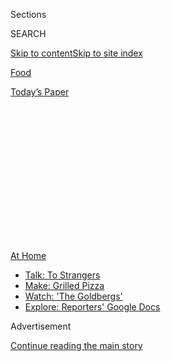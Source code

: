<div id="app">

<div>

<div>

<div>

<div class="NYTAppHideMasthead css-1q2w90k e1suatyy0">

<div class="section css-ui9rw0 e1suatyy2">

<div class="css-eph4ug er09x8g0">

<div class="css-6n7j50">

</div>

<span class="css-1dv1kvn">Sections</span>

<div class="css-10488qs">

<span class="css-1dv1kvn">SEARCH</span>

</div>

[Skip to content](#site-content)[Skip to site
index](#site-index)

</div>

<div id="masthead-section-label" class="css-1wr3we4 eaxe0e00">

[Food](https://www.nytimes.com/section/food)

</div>

<div class="css-10698na e1huz5gh0">

</div>

</div>

<div id="masthead-bar-one" class="section hasLinks css-15hmgas e1csuq9d3">

<div class="css-uqyvli e1csuq9d0">

</div>

<div class="css-1uqjmks e1csuq9d1">

</div>

<div class="css-9e9ivx">

[](https://myaccount.nytimes.com/auth/login?response_type=cookie&client_id=vi)

</div>

<div class="css-1bvtpon e1csuq9d2">

[Today’s
Paper](https://www.nytimes.com/section/todayspaper)

</div>

</div>

</div>

</div>

<div data-aria-hidden="false">

<div id="site-content" data-role="main">

<div>

<div class="css-1aor85t" style="opacity:0.000000001;z-index:-1;visibility:hidden">

<div class="css-1hqnpie">

<div class="css-epjblv">

<span class="css-17xtcya">[Food](/section/food)</span><span class="css-x15j1o">|</span><span class="css-fwqvlz">A
New Rooftop Option for Drinking and Dining at Pier
17</span>

</div>

<div class="css-k008qs">

<div class="css-1iwv8en">

<span class="css-18z7m18"></span>

<div>

</div>

</div>

<span class="css-1n6z4y">https://nyti.ms/31hWBCn</span>

<div class="css-1705lsu">

<div class="css-4xjgmj">

<div class="css-4skfbu" data-role="toolbar" data-aria-label="Social Media Share buttons, Save button, and Comments Panel with current comment count" data-testid="share-tools">

  - 
  - 
  - 
  - 
    
    <div class="css-6n7j50">
    
    </div>

  - 

</div>

</div>

</div>

</div>

</div>

</div>

<div id="NYT_TOP_BANNER_REGION" class="css-13pd83m">

<div>

<div id="maps-athome-menu" class="section interactive-content interactive-size-medium css-1edisqu">

<div class="css-17ih8de interactive-body">

<div class="at-home-nav__innerContainer">

<div class="at-home-nav__title">

[At
Home](https://www.nytimes.com/spotlight/at-home?action=click&pgtype=Article&state=default&region=TOP_BANNER&context=at_home_menu)

</div>

  - [Talk: To
    Strangers](https://www.nytimes.com/2020/08/03/well/family/the-benefits-of-talking-to-strangers.html?action=click&pgtype=Article&state=default&region=TOP_BANNER&context=at_home_menu)
  - [Make: Grilled
    Pizza](https://www.nytimes.com/2020/08/01/at-home/coronavirus-make-pizza-on-a-grill.html?action=click&pgtype=Article&state=default&region=TOP_BANNER&context=at_home_menu)
  - [Watch: 'The
    Goldbergs'](https://www.nytimes.com/2020/07/31/arts/television/goldbergs-abc-stream.html?action=click&pgtype=Article&state=default&region=TOP_BANNER&context=at_home_menu)
  - [Explore: Reporters' Google
    Docs](https://www.nytimes.com/interactive/2020/at-home/even-more-reporters-editors-diaries-lists-recommendations.html?action=click&pgtype=Article&state=default&region=TOP_BANNER&context=at_home_menu)

</div>

</div>

</div>

</div>

</div>

<div id="top-wrapper" class="css-1sy8kpn">

<div id="top-slug" class="css-l9onyx">

Advertisement

</div>

[Continue reading the main
story](#after-top)

<div class="ad top-wrapper" style="text-align:center;height:100%;display:block;min-height:250px">

<div id="top" class="place-ad" data-position="top" data-size-key="top">

</div>

</div>

<div id="after-top">

</div>

</div>

<div>

<div id="sponsor-wrapper" class="css-1hyfx7x">

<div id="sponsor-slug" class="css-19vbshk">

Supported by

</div>

[Continue reading the main
story](#after-sponsor)

<div id="sponsor" class="ad sponsor-wrapper" style="text-align:center;height:100%;display:block">

</div>

<div id="after-sponsor">

</div>

</div>

<div class="css-186x18t">

off the menu

</div>

<div class="css-1vkm6nb ehdk2mb0">

# A New Rooftop Option for Drinking and Dining at Pier 17

</div>

A Williamsburg spot from the team behind Eight Mile Creek, a milk tea
cafe in Greenwich Village, and more restaurant news.

<div class="css-79elbk" data-testid="photoviewer-wrapper">

<div class="css-z3e15g" data-testid="photoviewer-wrapper-hidden">

</div>

<div class="css-1a48zt4 ehw59r15" data-testid="photoviewer-children">

![<span class="css-16f3y1r e13ogyst0" data-aria-hidden="true">Socially
distant pods at the Greens, in the seaport
district.</span><span class="css-cnj6d5 e1z0qqy90" itemprop="copyrightHolder"><span class="css-1ly73wi e1tej78p0">Credit...</span><span><span>Chang
W. Lee/The New York
Times</span></span></span>](https://static01.nyt.com/images/2020/08/05/dining/04off/04off-articleLarge.jpg?quality=75&auto=webp&disable=upscale)

</div>

</div>

<div class="css-18e8msd">

<div class="css-vp77d3 epjyd6m0">

<div class="css-hus3qt ey68jwv0" data-aria-hidden="true">

[![Florence
Fabricant](https://static01.nyt.com/images/2018/07/16/multimedia/author-florence-fabricant/author-florence-fabricant-thumbLarge.png
"Florence Fabricant")](https://www.nytimes.com/by/florence-fabricant)

</div>

<div class="css-1baulvz">

By [<span class="css-1baulvz last-byline" itemprop="name">Florence
Fabricant</span>](https://www.nytimes.com/by/florence-fabricant)

</div>

</div>

  - 
    
    <div class="css-ld3wwf e16638kd2">
    
    Aug. 4, 2020Updated <span class="css-epvm6">1:08 p.m.
    ET</span>
    
    </div>

  - 
    
    <div class="css-4xjgmj">
    
    <div class="css-pvvomx" data-role="toolbar" data-aria-label="Social Media Share buttons, Save button, and Comments Panel with current comment count" data-testid="share-tools">
    
      - 
      - 
      - 
      - 
        
        <div class="css-6n7j50">
        
        </div>
    
      - 
    
    </div>
    
    </div>

</div>

</div>

<div class="section meteredContent css-1r7ky0e" name="articleBody" itemprop="articleBody">

<div class="css-1fanzo5 StoryBodyCompanionColumn">

<div class="css-53u6y8">

## Headliner

### The Greens

Rooftop drinking and dining has become an attractive option amid the
pandemic: The venues are mostly outdoors and provide enough space for
social distancing. The Pier 17 complex, part of the Howard Hughes
Corporation’s development at the South Street Seaport, is a fine example
of that. Surrounded by promenades with views across the East River to
Brooklyn, its rooftop, open year-round, has a collection of cabana-like
pods set on patches of faux lawn for dining and drinking throughout the
day. There are 28 of them, each accommodating up to eight people, to be
reserved in advance. They’re equipped with umbrellas, lounge chairs,
coolers and USB ports, and you can order from your smartphone. The pods
require reservations; two other areas, a north patio and south patio,
are first-come, first-served. The menu for the entire rooftop consists
of fruity cocktails, some of them slushy, and food like fish and chips,
organic chicken sandwiches, and salmon and squash kebabs. On the pier’s
ground level, one restaurant, Malibu Farm, will open for outdoor dining
on Thursday. The Fulton by Jean-Georges Vongerichten is opening soon,
along with David Chang’s Momofuku Ssam Bar, moving into the Bar Wayo
space. Another restaurant on the pier, Carne Mare from Andrew
Carmellini, which was supposed to make its debut in April, has yet to
announce an opening date.

The Rooftop at Pier 17, 89 South Street (Fulton Street), 212-732-8257,
[pier17ny.com](https://www.pier17ny.com/).

## Opening

### Strangeways<span class="css-8l6xbc evw5hdy0"> </span>

Local greenery, like bayberry, cherry laurel, river birch, lavender,
juniper and switchgrass, separates white picnic-style tables in this
restaurant’s spacious garden. The owners, Jamie Webb and the chef Ken
Addington, both of Eight Mile Creek in NoLIta, are using just the garden
for now to serve a globally inspired menu of crispy rock
shrimp,<span class="css-8l6xbc evw5hdy0"> </span>a cheeseburger, an
eggplant-shiitake burger, pork cheek vindaloo, fish and chips, and
spaghetti with clams. The cocktails, by Shannon Tebay, are refreshers,
like the Godspeed, a frozen mixture of tequila, grapefruit, cinnamon and
coconut, many of them sold to go in large format. (Opens Friday)

302 Metropolitan Avenue (Roebling Street), Williamsburg, Brooklyn,
718-331-2000, [strangewaysbklyn.com](http://strangewaysbklyn.com/).

### Meno<span class="css-8l6xbc evw5hdy0"> </span>

Milk teas featuring nuts, fruit, boba and coffee mixed with fruit
juices, including lemon and pineapple, star at this airy new beverage
shop. It’s the first American branch of Urban Tea, from Hunan, China,
where the company has nearly a dozen stores. Cheese tea, a concoction of
cold tea (green or black) topped with a thick, dense layer of foamlike
cream cheese, might tempt. It’s a creation from Taiwan and China that
has been nibbling at the edges of trendiness on the West Coast and in
New York [for
years](https://www.nytimes.com/2018/12/21/dining/food-trends-predictions-2019.html).
Counter Culture Coffee is the coffee supplier. A food menu includes
smoked chicken salad, bologna sandwiches and Japanese-style cheesecake
from Keki Modern Cakes based in Chinatown. Seating is outdoors only for
now; takeout and delivery are available. (Thursday)

218 Thompson Street (West Third Street), 646-226-9797.

### Rosella at Rooftop Reds

A pop-up preview of Rosella, a sushi restaurant opening this fall at 137
Avenue A (Ninth Street), will happen every Saturday in August at 7:30
p.m., at Rooftop Reds, a working vineyard on a Brooklyn Navy Yard roof.
Socially distanced seating will be set up, and guests will be served a
15-course tasting menu by the chefs Jeff Miller and Yoni Lang, who
worked at Uchi in Dallas and Uchiko in Austin, Tex. Tickets ($150 each)
are sold in pairs at
[eventbrite.com](https://www.eventbrite.com/e/rosella-sushi-at-rooftop-reds-tickets-115418023415).
Additional dates to be announced.<span class="css-8l6xbc evw5hdy0">
</span>

Rooftop Reds, 299 Sands Street (Navy Street), 305-799-5937,
[rooftopreds.com](http://www.rooftopreds.com/).

</div>

</div>

<div class="css-1fanzo5 StoryBodyCompanionColumn">

<div class="css-53u6y8">

### Bouillon Marseille<span class="css-8l6xbc evw5hdy0"> </span>

After 20 years, Simon Oren and his partners, including the chef Andy
D’Amico, have reconceived Marseille, their Hell’s Kitchen stalwart,
along the lines of the bouillon, a style of Parisian restaurant known
for traditional fare at modest prices. Most of the hors d’oeuvres,
including leeks vinaigrette, roasted bone marrow and steak tartare, top
out at $10. Mains like mussels provençales, a burger with grilled onions
and Gruyère, and tuna niçoise all come in at under $20.

630 Ninth Avenue (44th Street), 212-333-2323,
[marseillenyc.com](https://marseillenyc.com/).

## Chefs on the Move

### Takashi Igarashi<span class="css-8l6xbc evw5hdy0"> </span>

Mr. Igarashi, a native of Sapporo, Japan, and a veteran of several
high-end kaiseki restaurants in New York, including Kyo Ya and Odo, is
the new chef at NR on the Upper East Side, and ROKC (ramen, oyster,
kitchen and cocktails) in Harlem. Shigefumi Kabashima, the owner of both
restaurants, is offering some of Mr. Igarashi’s new dishes, like
Hiroshima cold ramen with shredded daikon and pork belly, at the two
places. There’s a summer seafood carpaccio just at NR, and pork char siu
rice bowl assigned to ROKC.

</div>

</div>

<div>

</div>

<div class="css-1fanzo5 StoryBodyCompanionColumn">

<div class="css-53u6y8">

*Follow* [*NYT Food on Twitter*](https://twitter.com/nytfood) *and*
[*NYT Cooking on Instagram*](https://www.instagram.com/nytcooking/)*,*
[*Facebook*](https://www.facebook.com/nytcooking/)*,*
[*YouTube*](https://www.youtube.com/nytcooking) *and*
[*Pinterest*](https://www.pinterest.com/nytcooking/)*.* [*Get regular
updates from NYT Cooking, with recipe suggestions, cooking tips and
shopping advice*](https://www.nytimes.com/newsletters/cooking)*.*

</div>

</div>

</div>

<div>

</div>

<div>

</div>

<div>

</div>

<div>

<div id="bottom-wrapper" class="css-1ede5it">

<div id="bottom-slug" class="css-l9onyx">

Advertisement

</div>

[Continue reading the main
story](#after-bottom)

<div id="bottom" class="ad bottom-wrapper" style="text-align:center;height:100%;display:block;min-height:90px">

</div>

<div id="after-bottom">

</div>

</div>

</div>

</div>

</div>

## Site Index

<div>

</div>

## Site Information Navigation

  - [© <span>2020</span> <span>The New York Times
    Company</span>](https://help.nytimes.com/hc/en-us/articles/115014792127-Copyright-notice)

<!-- end list -->

  - [NYTCo](https://www.nytco.com/)
  - [Contact
    Us](https://help.nytimes.com/hc/en-us/articles/115015385887-Contact-Us)
  - [Work with us](https://www.nytco.com/careers/)
  - [Advertise](https://nytmediakit.com/)
  - [T Brand Studio](http://www.tbrandstudio.com/)
  - [Your Ad
    Choices](https://www.nytimes.com/privacy/cookie-policy#how-do-i-manage-trackers)
  - [Privacy](https://www.nytimes.com/privacy)
  - [Terms of
    Service](https://help.nytimes.com/hc/en-us/articles/115014893428-Terms-of-service)
  - [Terms of
    Sale](https://help.nytimes.com/hc/en-us/articles/115014893968-Terms-of-sale)
  - [Site
    Map](https://spiderbites.nytimes.com)
  - [Help](https://help.nytimes.com/hc/en-us)
  - [Subscriptions](https://www.nytimes.com/subscription?campaignId=37WXW)

</div>

</div>

</div>

</div>
